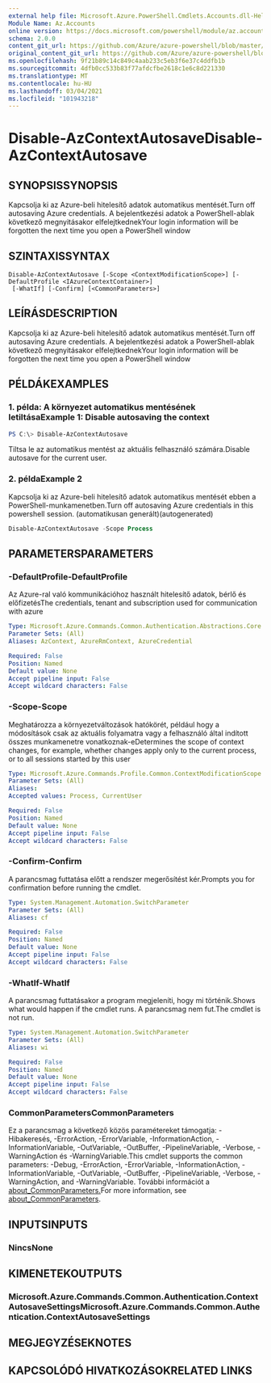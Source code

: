 ```yaml
---
external help file: Microsoft.Azure.PowerShell.Cmdlets.Accounts.dll-Help.xml
Module Name: Az.Accounts
online version: https://docs.microsoft.com/powershell/module/az.accounts/disable-azcontextautosave
schema: 2.0.0
content_git_url: https://github.com/Azure/azure-powershell/blob/master/src/Accounts/Accounts/help/Disable-AzContextAutosave.md
original_content_git_url: https://github.com/Azure/azure-powershell/blob/master/src/Accounts/Accounts/help/Disable-AzContextAutosave.md
ms.openlocfilehash: 9f21b89c14c849c4aab233c5eb3f6e37c4ddfb1b
ms.sourcegitcommit: 4dfb0cc533b83f77afdcfbe2618c1e6c8d221330
ms.translationtype: MT
ms.contentlocale: hu-HU
ms.lasthandoff: 03/04/2021
ms.locfileid: "101943218"
---
```

# <span data-ttu-id="37e80-101">Disable-AzContextAutosave</span><span class="sxs-lookup"><span data-stu-id="37e80-101">Disable-AzContextAutosave</span></span>

## <span data-ttu-id="37e80-102">SYNOPSIS</span><span class="sxs-lookup"><span data-stu-id="37e80-102">SYNOPSIS</span></span>
<span data-ttu-id="37e80-103">Kapcsolja ki az Azure-beli hitelesítő adatok automatikus mentését.</span><span class="sxs-lookup"><span data-stu-id="37e80-103">Turn off autosaving Azure credentials.</span></span>  <span data-ttu-id="37e80-104">A bejelentkezési adatok a PowerShell-ablak következő megnyitásakor elfelejtkednek</span><span class="sxs-lookup"><span data-stu-id="37e80-104">Your login information will be forgotten the next time you open a PowerShell window</span></span>

## <span data-ttu-id="37e80-105">SZINTAXIS</span><span class="sxs-lookup"><span data-stu-id="37e80-105">SYNTAX</span></span>

```
Disable-AzContextAutosave [-Scope <ContextModificationScope>] [-DefaultProfile <IAzureContextContainer>]
 [-WhatIf] [-Confirm] [<CommonParameters>]
```

## <span data-ttu-id="37e80-106">LEÍRÁS</span><span class="sxs-lookup"><span data-stu-id="37e80-106">DESCRIPTION</span></span>
<span data-ttu-id="37e80-107">Kapcsolja ki az Azure-beli hitelesítő adatok automatikus mentését.</span><span class="sxs-lookup"><span data-stu-id="37e80-107">Turn off autosaving Azure credentials.</span></span>  <span data-ttu-id="37e80-108">A bejelentkezési adatok a PowerShell-ablak következő megnyitásakor elfelejtkednek</span><span class="sxs-lookup"><span data-stu-id="37e80-108">Your login information will be forgotten the next time you open a PowerShell window</span></span>

## <span data-ttu-id="37e80-109">PÉLDÁK</span><span class="sxs-lookup"><span data-stu-id="37e80-109">EXAMPLES</span></span>

### <span data-ttu-id="37e80-110">1. példa: A környezet automatikus mentésének letiltása</span><span class="sxs-lookup"><span data-stu-id="37e80-110">Example 1: Disable autosaving the context</span></span>
```powershell
PS C:\> Disable-AzContextAutosave
```

<span data-ttu-id="37e80-111">Tiltsa le az automatikus mentést az aktuális felhasználó számára.</span><span class="sxs-lookup"><span data-stu-id="37e80-111">Disable autosave for the current user.</span></span>

### <span data-ttu-id="37e80-112">2. példa</span><span class="sxs-lookup"><span data-stu-id="37e80-112">Example 2</span></span>

<span data-ttu-id="37e80-113">Kapcsolja ki az Azure-beli hitelesítő adatok automatikus mentését ebben a PowerShell-munkamenetben.</span><span class="sxs-lookup"><span data-stu-id="37e80-113">Turn off autosaving Azure credentials in this powershell session.</span></span> <span data-ttu-id="37e80-114">(automatikusan generált)</span><span class="sxs-lookup"><span data-stu-id="37e80-114">(autogenerated)</span></span>

```powershell <!-- Aladdin Generated Example --> 
Disable-AzContextAutosave -Scope Process
```

## <span data-ttu-id="37e80-115">PARAMETERS</span><span class="sxs-lookup"><span data-stu-id="37e80-115">PARAMETERS</span></span>

### <span data-ttu-id="37e80-116">-DefaultProfile</span><span class="sxs-lookup"><span data-stu-id="37e80-116">-DefaultProfile</span></span>
<span data-ttu-id="37e80-117">Az Azure-ral való kommunikációhoz használt hitelesítő adatok, bérlő és előfizetés</span><span class="sxs-lookup"><span data-stu-id="37e80-117">The credentials, tenant and subscription used for communication with azure</span></span>

```yaml
Type: Microsoft.Azure.Commands.Common.Authentication.Abstractions.Core.IAzureContextContainer
Parameter Sets: (All)
Aliases: AzContext, AzureRmContext, AzureCredential

Required: False
Position: Named
Default value: None
Accept pipeline input: False
Accept wildcard characters: False
```

### <span data-ttu-id="37e80-118">-Scope</span><span class="sxs-lookup"><span data-stu-id="37e80-118">-Scope</span></span>
<span data-ttu-id="37e80-119">Meghatározza a környezetváltozások hatókörét, például hogy a módosítások csak az aktuális folyamatra vagy a felhasználó által indított összes munkamenetre vonatkoznak-e</span><span class="sxs-lookup"><span data-stu-id="37e80-119">Determines the scope of context changes, for example, whether changes apply only to the current process, or to all sessions started by this user</span></span>

```yaml
Type: Microsoft.Azure.Commands.Profile.Common.ContextModificationScope
Parameter Sets: (All)
Aliases:
Accepted values: Process, CurrentUser

Required: False
Position: Named
Default value: None
Accept pipeline input: False
Accept wildcard characters: False
```

### <span data-ttu-id="37e80-120">-Confirm</span><span class="sxs-lookup"><span data-stu-id="37e80-120">-Confirm</span></span>
<span data-ttu-id="37e80-121">A parancsmag futtatása előtt a rendszer megerősítést kér.</span><span class="sxs-lookup"><span data-stu-id="37e80-121">Prompts you for confirmation before running the cmdlet.</span></span>

```yaml
Type: System.Management.Automation.SwitchParameter
Parameter Sets: (All)
Aliases: cf

Required: False
Position: Named
Default value: None
Accept pipeline input: False
Accept wildcard characters: False
```

### <span data-ttu-id="37e80-122">-WhatIf</span><span class="sxs-lookup"><span data-stu-id="37e80-122">-WhatIf</span></span>
<span data-ttu-id="37e80-123">A parancsmag futtatásakor a program megjeleníti, hogy mi történik.</span><span class="sxs-lookup"><span data-stu-id="37e80-123">Shows what would happen if the cmdlet runs.</span></span>
<span data-ttu-id="37e80-124">A parancsmag nem fut.</span><span class="sxs-lookup"><span data-stu-id="37e80-124">The cmdlet is not run.</span></span>

```yaml
Type: System.Management.Automation.SwitchParameter
Parameter Sets: (All)
Aliases: wi

Required: False
Position: Named
Default value: None
Accept pipeline input: False
Accept wildcard characters: False
```

### <span data-ttu-id="37e80-125">CommonParameters</span><span class="sxs-lookup"><span data-stu-id="37e80-125">CommonParameters</span></span>
<span data-ttu-id="37e80-126">Ez a parancsmag a következő közös paramétereket támogatja: -Hibakeresés, -ErrorAction, -ErrorVariable, -InformationAction, -InformationVariable, -OutVariable, -OutBuffer, -PipelineVariable, -Verbose, -WarningAction és -WarningVariable.</span><span class="sxs-lookup"><span data-stu-id="37e80-126">This cmdlet supports the common parameters: -Debug, -ErrorAction, -ErrorVariable, -InformationAction, -InformationVariable, -OutVariable, -OutBuffer, -PipelineVariable, -Verbose, -WarningAction, and -WarningVariable.</span></span> <span data-ttu-id="37e80-127">További információt a [about_CommonParameters.](http://go.microsoft.com/fwlink/?LinkID=113216)</span><span class="sxs-lookup"><span data-stu-id="37e80-127">For more information, see [about_CommonParameters](http://go.microsoft.com/fwlink/?LinkID=113216).</span></span>

## <span data-ttu-id="37e80-128">INPUTS</span><span class="sxs-lookup"><span data-stu-id="37e80-128">INPUTS</span></span>

### <span data-ttu-id="37e80-129">Nincs</span><span class="sxs-lookup"><span data-stu-id="37e80-129">None</span></span>

## <span data-ttu-id="37e80-130">KIMENETEK</span><span class="sxs-lookup"><span data-stu-id="37e80-130">OUTPUTS</span></span>

### <span data-ttu-id="37e80-131">Microsoft.Azure.Commands.Common.Authentication.ContextAutosaveSettings</span><span class="sxs-lookup"><span data-stu-id="37e80-131">Microsoft.Azure.Commands.Common.Authentication.ContextAutosaveSettings</span></span>

## <span data-ttu-id="37e80-132">MEGJEGYZÉSEK</span><span class="sxs-lookup"><span data-stu-id="37e80-132">NOTES</span></span>

## <span data-ttu-id="37e80-133">KAPCSOLÓDÓ HIVATKOZÁSOK</span><span class="sxs-lookup"><span data-stu-id="37e80-133">RELATED LINKS</span></span>

